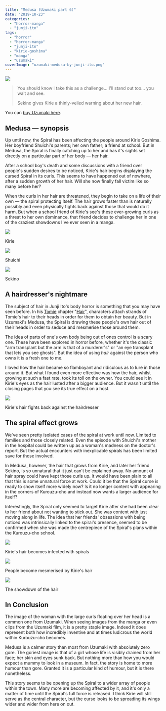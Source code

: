 ```yaml
---
title: "Medusa (Uzumaki part 6)"
date: "2019-10-23"
categories: 
  - "horror-manga"
  - "junji-ito"
tags: 
  - "horror"
  - "horror-manga"
  - "junji-ito"
  - "kirie-goshima"
  - "manga"
  - "uzumaki"
coverImage: "uzumaki-medusa-by-junji-ito.png"
---
```


[![](images/uzumaki-medusa-by-junji-ito.png)](https://davidpeach.co.uk/wp-content/uploads/2023/05/uzumaki-medusa-by-junji-ito.png)

> You should know I take this as a challenge... I'll stand out too... you wait and see.
> 
> Sekino gives Kirie a thinly-veiled warning about her new hair.

You can [buy Uzumaki here](https://amzn.to/2NClvXB).

## Medusa — synopsis

Up until now, the Spiral has been affecting the people around Kirie Goshima. Her boyfriend Shuichi's parents; her own father; a friend at school. But in Medusa, the Spiral is finally catching up to her and has it's sights set directly on a particular part of her body — her hair.

After a school boy's death and some discussions with a friend over people's sudden desires to be noticed, Kirie's hair begins displaying the cursed Spiral in its curls. This seems to have happened out of nowhere, after a sudden growth of her hair. Will she now finally fall victim like so many before her?

When the curls in her hair are threatened, they begin to take on a life of their own — the spiral protecting itself. The hair grows faster than is naturally possibly and even physically fights back against those that would do it harm. But when a school friend of Kirie's see's these ever-growing curls as a threat to her own dominance, that friend decides to challenge her in one of the craziest showdowns I've ever seen in a manga.

[![](images/Kirie.jpg)](https://davidpeach.co.uk/wp-content/uploads/2023/05/Kirie.jpg)

Kirie

[![](images/Shuichi2.jpg)](https://davidpeach.co.uk/wp-content/uploads/2023/05/Shuichi2.jpg)

Shuichi

[![](images/Sekino.jpg)](https://davidpeach.co.uk/wp-content/uploads/2023/05/Sekino.jpg)

Sekino

## A hairdresser's nightmare

The subject of hair in Junji Ito's body horror is something that you may have seen before. In his [Tomie](/tag/tomie-collection/) chapter "[Hair](https://junjiitomanga.com/hair-tomie-part-11/)", characters attach strands of Tomie's hair to their heads in order for them to obtain her beauty. But in Uzumaki's Medusa, the Spiral is drawing these people's own hair out of their heads in order to seduce and mesmerise those around them.

The idea of parts of one's own body being out of ones control is a scary one. These have been explored in horror before, whether it's the classic "arm transplant but the arm is that of a murderer's" or "an eye transplant that lets you see ghosts". But the idea of using _hair_ against the person who owns it is a fresh one to me.

I loved how the hair became so flamboyant and ridiculous as to lure in those around it. But what I found even more effective was how the hair, whilst growing at such a fast rate, took its toll on the owner. You could see it in Kirie's eyes as the hair lusted after a bigger audience. But it wasn't until the closing pages that you see its true effect on a host.

[![](images/Kiries-hair-fights-back-against-the-hairdresser1.jpg)](https://davidpeach.co.uk/wp-content/uploads/2023/05/Kiries-hair-fights-back-against-the-hairdresser1.jpg)

Kirie's hair fights back against the hairdresser

## The spiral effect grows

We've seen pretty isolated cases of the spiral at work until now. Limited to families and those closely related. Even the episode with Shuichi's mother in the hospital could be written up as a woman's madness on the doctor's report. But the actual encounters with inexplicable spirals has been limited save for those involved.

In Medusa, however, the hair that grows from Kirie, and later her friend Sekino, is so unnatural that it just can't be explained away. No amount of hair spray could have kept those curls up. It would have been plain to all that this is some unnatural force at work. Could it be that the Spiral curse is ready to show itself more widely now? Is it no longer content with appearing in the corners of Kurouzu-cho and instead now wants a larger audience for itself?

Interestingly, the Spiral only seemed to target Kirie after she had been clear to her friend about not wanting to stick out. She was content with just moving along in life. The idea that her friends' obsessions with being noticed was intrinsically linked to the spiral's presence, seemed to be confirmed when she was made the centrepiece of the Spiral's plans within the Kurouzu-cho school.

[![](images/Kiries-hair-becomes-infected-with-spirals.jpg)](https://davidpeach.co.uk/wp-content/uploads/2023/05/Kiries-hair-becomes-infected-with-spirals.jpg)

Kirie's hair becomes infected with spirals

[![](images/People-become-mesmerised-by-Kiries-hair.jpg)](https://davidpeach.co.uk/wp-content/uploads/2023/05/People-become-mesmerised-by-Kiries-hair.jpg)

People become mesmerised by Kirie's hair

[![](images/The-showdown-of-the-hair1.jpg)](https://davidpeach.co.uk/wp-content/uploads/2023/05/The-showdown-of-the-hair1.jpg)

The showdown of the hair

## In Conclusion

The image of the woman with the large curls floating over her head is a common one from Uzumaki. When seeing images from the manga or even clips from the Uzumaki film, it is a pretty staple image. Indeed it does represent both how incredibly inventive and at times ludicrous the world within Kurouzu-cho becomes.

Medusa is a calmer story than most from Uzumaki with absolutely zero gore. The goriest image is that of a girl whose life is visibly drained from her face; her skin and eyes sunk back. But nothing more than how you would expect a mummy to look in a museum. In fact, the story is home to more humour than gore. Granted it is a particular kind of humour, but it is there nonetheless.

This story seems to be opening up the Spiral to a wider array of people within the town. Many more are becoming affected by it, and it's only a matter of time until the Spiral's full force is released. I think Kirie will still serve as the central character, but the curse looks to be spreading its wings wider and wider from here on out.

